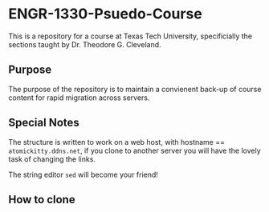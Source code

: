 # ENGR-1330-Psuedo-Course
This is a repository for a course at Texas Tech University, specificially the sections taught by Dr. Theodore G. Cleveland.

## Purpose
The purpose of the repository is to maintain a convienent back-up of course content for rapid migration across servers.  

## Special Notes
The structure is written to work on a web host, with hostname == `atomickitty.ddns.net`, if you clone to another server you will have the lovely task of changing the links.  

The string editor `sed` will become your friend!

## How to clone
